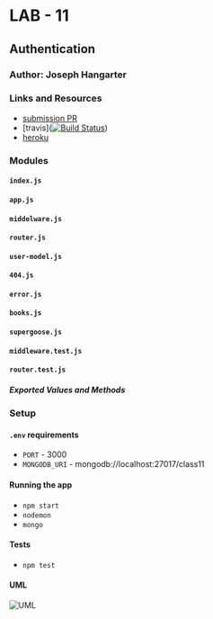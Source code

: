 # LAB - 11

## Authentication

### Author: Joseph Hangarter

### Links and Resources
* [submission PR](https://github.com/401-advanced-javascriptnights-joseph/lab-11-Authentication/pull/4)
* [travis]([![Build Status](https://travis-ci.com/401-advanced-javascriptnights-joseph/lab-11-Authentication.svg?branch=master)](https://travis-ci.com/401-advanced-javascriptnights-joseph/lab-11-Authentication))
* [heroku](https://lab-authentication.herokuapp.com/)

### Modules
#### `index.js`
#### `app.js` 
#### `middelware.js` 
#### `router.js`
#### `user-model.js`
#### `404.js`
#### `error.js`
#### `books.js`
#### `supergoose.js`
#### `middleware.test.js`
#### `router.test.js`

##### Exported Values and Methods


### Setup
#### `.env` requirements
* `PORT` - 3000
* `MONGODB_URI` - mongodb://localhost:27017/class11

#### Running the app
* `npm start`
* `nodemon`
* `mongo`
  
#### Tests
* `npm test`

#### UML
![UML](./__test__/image/thumbnail.jpeg)